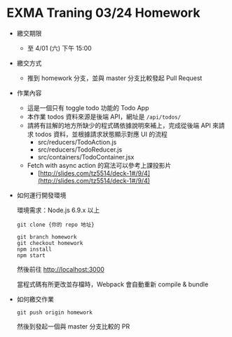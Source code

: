 # EXMA Traning 03/24 Homework
* 繳交期限
  * 至 4/01 (六) 下午 15:00
* 繳交方式
  * 推到 homework 分支，並與 master 分支比較發起 Pull Request
* 作業內容
  * 這是一個只有 toggle todo 功能的 Todo App
  * 本作業 todos 資料來源是後端 API，網址是 `/api/todos/`
  * 請將有註解的地方所缺少的程式碼依據說明來補上，完成從後端 API 來請求 todos 資料，並根據請求狀態顯示對應 UI 的流程
    * src/reducers/TodoAction.js    
    * src/reducers/TodoReducer.js
    * src/containers/TodoContainer.jsx
  * Fetch with async action 的寫法可以參考上課投影片
    * [http://slides.com/tz5514/deck-1#/9/4](http://slides.com/tz5514/deck-1#/9/4)    

* 如何運行開發環境
  
  環境需求：Node.js 6.9.x 以上
  ```
  git clone {你的 repo 地址}

  git branch homework
  git checkout homework
  npm install
  npm start
  ```
  然後前往 [http://localhost:3000](http://localhost:3000)
  
  當程式碼有所更改並存檔時，Webpack 會自動重新 compile & bundle
  
* 如何繳交作業
  ```
  git push origin homework
  ```
  然後到發起一個與 master 分支比較的 PR